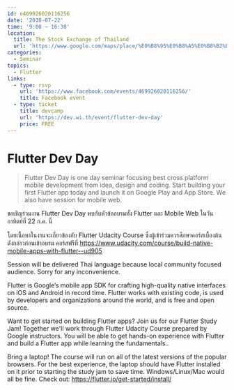```yaml
---
id: e469926020116256
date: '2018-07-22'
time: '9:00 ~ 16:30'
location:
  title: The Stock Exchange of Thailand
  url: 'https://www.google.com/maps/place/%E0%B8%95%E0%B8%A5%E0%B8%B2%E0%B8%94%E0%B8%AB%E0%B8%A5%E0%B8%B1%E0%B8%81%E0%B8%97%E0%B8%A3%E0%B8%B1%E0%B8%9E%E0%B8%A2%E0%B9%8C%E0%B9%81%E0%B8%AB%E0%B9%88%E0%B8%87%E0%B8%9B%E0%B8%A3%E0%B8%B0%E0%B9%80%E0%B8%97%E0%B8%A8%E0%B9%84%E0%B8%97%E0%B8%A2+The+Stock+Exchange+of+Thailand/@13.763536,100.567759,15z/data=!4m5!3m4!1s0x0:0xb7d75ea04f6dea83!8m2!3d13.763536!4d100.567759'
categories:
  - Seminar
topics:
  - Flutter
links:
  - type: rsvp
    url: 'https://www.facebook.com/events/469926020116256/'
    title: Facebook event
  - type: ticket
    title: devcamp
    url: 'https://dev.wi.th/event/flutter-dev-day'
    price: FREE
---
```


# Flutter Dev Day

> Flutter Dev Day is one day seminar focusing best cross platform mobile development from idea, design and coding. Start building your first Flutter app today and launch it on Google Play and App Store. We also have session for mobile web.

ขอเชิญร่วมงาน Flutter Dev Day พบกับหัวข้ออบรมทั้ง Flutter และ Mobile Web ในวันอาทิตย์ที่ 22 ก.ค. นี้

โดยเนื้อหาในงานจะเกี่ยวข้องกับ Flutter Udacity Course ซึ่งผู้เข้าร่วมควรศึกษาคอร์สเบื้องต้นดังกล่าวก่อนเข้าอบรม คอร์สฟรีที่ <https://www.udacity.com/course/build-native-mobile-apps-with-flutter--ud905>

Session will be delivered Thai language because local community focused audience. Sorry for any inconvenience.

Flutter is Google’s mobile app SDK for crafting high-quality native interfaces on iOS and Android in record time. Flutter works with existing code, is used by developers and organizations around the world, and is free and open source.

Want to get started on building Flutter apps?
Join us for our Flutter Study Jam! Together we'll work through Flutter Udacity Course prepared by Google instructors. You will be able to get hands-on experience with Flutter and build a Flutter app while learning the fundamentals..

Bring a laptop! The course will run on all of the latest versions of the popular browsers. For the best experience, the laptop should have Flutter installed on it prior to starting the study jam to save time. Windows/Linux/Mac would all be fine. Check out: <https://flutter.io/get-started/install/>
